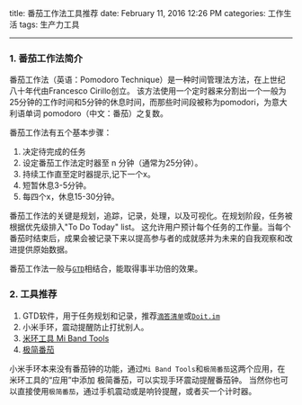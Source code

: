title: 番茄工作法工具推荐
date: February 11, 2016 12:26 PM
categories: 工作生活
tags: 生产力工具

---

### 1. 番茄工作法简介

番茄工作法（英语：Pomodoro Technique）是一种时间管理法方法，在上世纪八十年代由Francesco Cirillo创立。 该方法使用一个定时器来分割出一个一般为25分钟的工作时间和5分钟的休息时间，而那些时间段被称为pomodori，为意大利语单词 pomodoro（中文：番茄）之复数。

番茄工作法有五个基本步骤：
1. 决定待完成的任务
2. 设定番茄工作法定时器至 n 分钟（通常为25分钟）。
3. 持续工作直至定时器提示,记下一个x。
4. 短暂休息3-5分钟。
5. 每四个x，休息15-30分钟。

番茄工作法的关键是规划，追踪，记录，处理，以及可视化。在规划阶段，任务被根据优先级排入"To Do Today" list。 这允许用户预计每个任务的工作量。当每个番茄时结束后，成果会被记录下来以提高参与者的成就感并为未来的自我观察和改进提供原始数据。

番茄工作法一般与[`GTD`](http://baike.baidu.com/link?url=ZlEFP9gdzCBmRrqAGqClmdyQ3_1t4Op33-tTyXbN_Gw3LRRqU3zmpwowPhW8VSKLriuLGsq8gJD-TJBO40ez_q)相结合，能取得事半功倍的效果。

### 2. 工具推荐
1. GTD软件，用于任务规划和记录，推荐[`滴答清单`](https://www.dida365.com/)或[`Doit.im`](http://doitim.com/cn/)
2. 小米手环，震动提醒防止打扰别人。
3. [米环工具 Mi Band Tools](http://coolapk.com/apk/cz.zdenekhorak.mibandtools)
4. [极简番茄](http://coolapk.com/apk/com.dacer.simplepomodoro)

小米手环本来没有番茄钟的功能，通过`Mi Band Tools`和`极简番茄`这两个应用，在米环工具的“应用”中添加 极简番茄，可以实现手环震动提醒番茄钟。
当然你也可以直接使用`极简番茄`，通过手机震动或是响铃提醒，或者买一个计时器。







